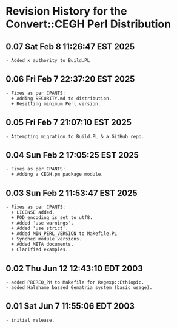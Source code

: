 # Revision History for the Convert::CEGH Perl Distribution

## 0.07 Sat Feb  8 11:26:47 EST 2025
	- Added x_authority to Build.PL

## 0.06 Fri Feb  7 22:37:20 EST 2025
	- Fixes as per CPANTS:
	  + Adding SECURITY.md to distribution.
	  + Resetting minimum Perl version.

## 0.05 Fri Feb  7 21:07:10 EST 2025
	- Attempting migration to Build.PL & a GitHub repo.

## 0.04 Sun Feb  2 17:05:25 EST 2025
	- Fixes as per CPANTS:
	  + Adding a CEGH.pm package module.

## 0.03 Sun Feb  2 11:53:47 EST 2025
	- Fixes as per CPANTS:
	  + LICENSE added.
	  + POD encoding is set to utf8.
	  + Added 'use warnings'.
	  + Added 'use strict'.
	  + Added MIN_PERL_VERSION to Makefile.PL
	  + Synched module versions.
	  + Added META documents.
	  + Clarified examples.

## 0.02 Thu Jun 12 12:43:10 EDT 2003
	- added PREREQ_PM to Makefile for Regexp::Ethiopic.
	- added Halehame bassed Gematria system (basic usage).

## 0.01 Sat Jun  7 11:55:06 EDT 2003
	- initial release.
